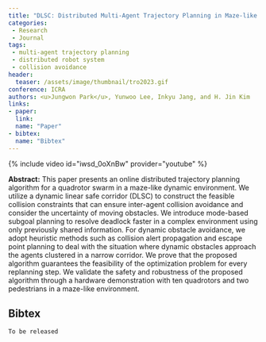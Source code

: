 ```yaml
---
title: "DLSC: Distributed Multi-Agent Trajectory Planning in Maze-like Dynamic Environments using Linear Safe Corridor "
categories:
 - Research
 - Journal
tags:
 - multi-agent trajectory planning
 - distributed robot system
 - collision avoidance
header:
  teaser: /assets/image/thumbnail/tro2023.gif
conference: ICRA
authors: <u>Jungwon Park</u>, Yunwoo Lee, Inkyu Jang, and H. Jin Kim
links:
- paper:
  link: 
  name: "Paper"
- bibtex:
  name: "Bibtex"
---
```

{% include video id="iwsd_0oXnBw" provider="youtube" %}

**Abstract:** This paper presents an online distributed trajectory planning algorithm for a quadrotor swarm in a maze-like dynamic environment. We utilize a dynamic linear safe corridor (DLSC) to construct the feasible collision constraints that can ensure inter-agent collision avoidance and consider the uncertainty of moving obstacles. We introduce mode-based subgoal planning to resolve deadlock faster in a complex environment using only previously shared information. For dynamic obstacle avoidance, we adopt heuristic methods such as collision alert propagation and escape point planning to deal with the situation where dynamic obstacles approach the agents clustered in a narrow corridor. We prove that the proposed algorithm guarantees the feasibility of the optimization problem for every replanning step. We validate the safety and robustness of the proposed algorithm through a hardware demonstration with ten quadrotors and two pedestrians in a maze-like environment.

## Bibtex <a id="bibtex"></a>
```
To be released
```



